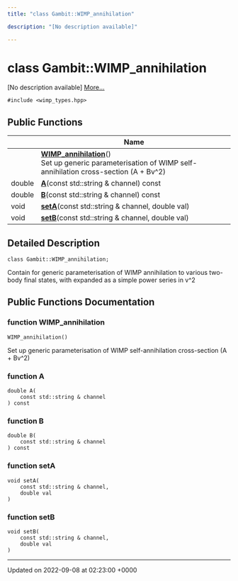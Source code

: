 ```yaml
---
title: "class Gambit::WIMP_annihilation"

description: "[No description available]"

---
```


# class Gambit::WIMP_annihilation



[No description available] [More...](#detailed-description)


`#include <wimp_types.hpp>`

## Public Functions

|                | Name           |
| -------------- | -------------- |
| | **[WIMP_annihilation](/documentation/code/classes/classgambit_1_1wimp__annihilation/#function-wimp-annihilation)**()<br>Set up generic parameterisation of WIMP self-annihilation cross-section (A + Bv^2)  |
| double | **[A](/documentation/code/classes/classgambit_1_1wimp__annihilation/#function-a)**(const std::string & channel) const |
| double | **[B](/documentation/code/classes/classgambit_1_1wimp__annihilation/#function-b)**(const std::string & channel) const |
| void | **[setA](/documentation/code/classes/classgambit_1_1wimp__annihilation/#function-seta)**(const std::string & channel, double val) |
| void | **[setB](/documentation/code/classes/classgambit_1_1wimp__annihilation/#function-setb)**(const std::string & channel, double val) |

## Detailed Description

```
class Gambit::WIMP_annihilation;
```


Contain for generic parameterisation of WIMP annihilation to various two-body final states, with <sigma v> expanded as a simple power series in v^2 

## Public Functions Documentation

### function WIMP_annihilation

```
WIMP_annihilation()
```

Set up generic parameterisation of WIMP self-annihilation cross-section (A + Bv^2) 

### function A

```
double A(
    const std::string & channel
) const
```


### function B

```
double B(
    const std::string & channel
) const
```


### function setA

```
void setA(
    const std::string & channel,
    double val
)
```


### function setB

```
void setB(
    const std::string & channel,
    double val
)
```


-------------------------------

Updated on 2022-09-08 at 02:23:00 +0000